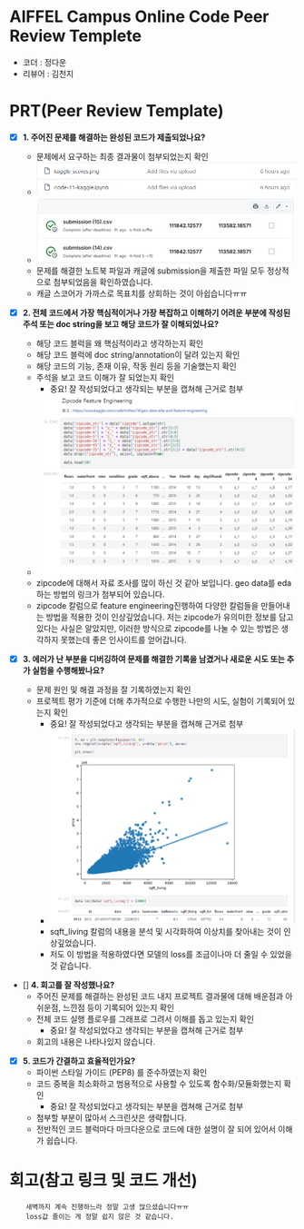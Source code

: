 # AIFFEL Campus Online Code Peer Review Templete
- 코더 : 정다운
- 리뷰어 : 김천지


# PRT(Peer Review Template)
- [X]  **1. 주어진 문제를 해결하는 완성된 코드가 제출되었나요?**
    - 문제에서 요구하는 최종 결과물이 첨부되었는지 확인
    - ![alt text](image.png)
    - ![alt text](image-2.png)
    - 문제를 해결한 노트북 파일과 캐글에 submission을 제출한 파일 모두 정상적으로 첨부되었음을 확인하였습니다.  
    - 캐글 스코어가 가까스로 목표치를 상회하는 것이 아쉽습니다ㅠㅠ

- [X]  **2. 전체 코드에서 가장 핵심적이거나 가장 복잡하고 이해하기 어려운 부분에 작성된 
주석 또는 doc string을 보고 해당 코드가 잘 이해되었나요?**
    - 해당 코드 블럭을 왜 핵심적이라고 생각하는지 확인
    - 해당 코드 블럭에 doc string/annotation이 달려 있는지 확인
    - 해당 코드의 기능, 존재 이유, 작동 원리 등을 기술했는지 확인
    - 주석을 보고 코드 이해가 잘 되었는지 확인
        - 중요! 잘 작성되었다고 생각되는 부분을 캡쳐해 근거로 첨부
    - ![alt text](image-1.png)
    - zipcode에 대해서 자료 조사를 많이 하신 것 같아 보입니다. geo data를 eda하는 방법의 링크가 첨부되어 있습니다.
    - zipcode 칼럼으로 feature engineering진행하여 다양한 칼럼들을 만들어내는 방법을 적용한 것이 인상깊었습니다. 저는 zipcode가 유의미한 정보를 담고 있다는 사실은 알았지만, 이러한 방식으로 zipcode를 나눌 수 있는 방법은 생각하지 못했는데 좋은 인사이트를 얻어갑니다.
    

        
- [X]  **3. 에러가 난 부분을 디버깅하여 문제를 해결한 기록을 남겼거나
새로운 시도 또는 추가 실험을 수행해봤나요?**
    - 문제 원인 및 해결 과정을 잘 기록하였는지 확인
    - 프로젝트 평가 기준에 더해 추가적으로 수행한 나만의 시도, 
    실험이 기록되어 있는지 확인
        - 중요! 잘 작성되었다고 생각되는 부분을 캡쳐해 근거로 첨부
        - ![alt text](image-3.png)
        - sqft_living 칼럼의 내용을 분석 및 시각화하여 이상치를 찾아내는 것이 인상깊었습니다.
        - 저도 이 방법을 적용하였다면 모델의 loss를 조금이나마 더 줄일 수 있었을 것 같습니다.
        
- []  **4. 회고를 잘 작성했나요?**
    - 주어진 문제를 해결하는 완성된 코드 내지 프로젝트 결과물에 대해
    배운점과 아쉬운점, 느낀점 등이 기록되어 있는지 확인
    - 전체 코드 실행 플로우를 그래프로 그려서 이해를 돕고 있는지 확인
        - 중요! 잘 작성되었다고 생각되는 부분을 캡쳐해 근거로 첨부
    - 회고의 내용은 나타나있지 않습니다.
        
- [X]  **5. 코드가 간결하고 효율적인가요?**
    - 파이썬 스타일 가이드 (PEP8) 를 준수하였는지 확인
    - 코드 중복을 최소화하고 범용적으로 사용할 수 있도록 함수화/모듈화했는지 확인
        - 중요! 잘 작성되었다고 생각되는 부분을 캡쳐해 근거로 첨부
    - 첨부할 부분이 많아서 스크린샷은 생략합니다.
    - 전반적인 코드 블럭마다 마크다운으로 코드에 대한 설명이 잘 되어 있어서 이해가 쉽습니다.
    


# 회고(참고 링크 및 코드 개선)
```
    새벽까지 계속 진행하느라 정말 고생 많으셨습니다ㅠㅠ
    loss값 줄이는 게 정말 쉽지 않은 것 같습니다.
```
